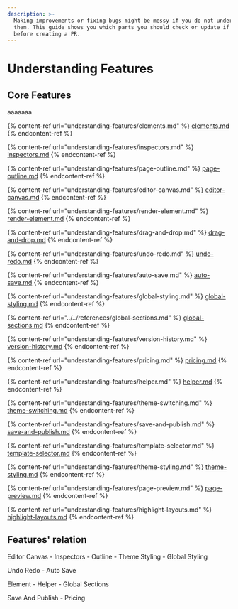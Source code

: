```yaml
---
description: >-
  Making improvements or fixing bugs might be messy if you do not understand
  them. This guide shows you which parts you should check or update if needed
  before creating a PR.
---
```


# Understanding Features

## Core Features

aaaaaaa

{% content-ref url="understanding-features/elements.md" %}
[elements.md](understanding-features/elements.md)
{% endcontent-ref %}

{% content-ref url="understanding-features/inspectors.md" %}
[inspectors.md](understanding-features/inspectors.md)
{% endcontent-ref %}

{% content-ref url="understanding-features/page-outline.md" %}
[page-outline.md](understanding-features/page-outline.md)
{% endcontent-ref %}

{% content-ref url="understanding-features/editor-canvas.md" %}
[editor-canvas.md](understanding-features/editor-canvas.md)
{% endcontent-ref %}

{% content-ref url="understanding-features/render-element.md" %}
[render-element.md](understanding-features/render-element.md)
{% endcontent-ref %}

{% content-ref url="understanding-features/drag-and-drop.md" %}
[drag-and-drop.md](understanding-features/drag-and-drop.md)
{% endcontent-ref %}

{% content-ref url="understanding-features/undo-redo.md" %}
[undo-redo.md](understanding-features/undo-redo.md)
{% endcontent-ref %}

{% content-ref url="understanding-features/auto-save.md" %}
[auto-save.md](understanding-features/auto-save.md)
{% endcontent-ref %}

{% content-ref url="understanding-features/global-styling.md" %}
[global-styling.md](understanding-features/global-styling.md)
{% endcontent-ref %}

{% content-ref url="../../references/global-sections.md" %}
[global-sections.md](../../references/global-sections.md)
{% endcontent-ref %}

{% content-ref url="understanding-features/version-history.md" %}
[version-history.md](understanding-features/version-history.md)
{% endcontent-ref %}

{% content-ref url="understanding-features/pricing.md" %}
[pricing.md](understanding-features/pricing.md)
{% endcontent-ref %}

{% content-ref url="understanding-features/helper.md" %}
[helper.md](understanding-features/helper.md)
{% endcontent-ref %}

{% content-ref url="understanding-features/theme-switching.md" %}
[theme-switching.md](understanding-features/theme-switching.md)
{% endcontent-ref %}

{% content-ref url="understanding-features/save-and-publish.md" %}
[save-and-publish.md](understanding-features/save-and-publish.md)
{% endcontent-ref %}

{% content-ref url="understanding-features/template-selector.md" %}
[template-selector.md](understanding-features/template-selector.md)
{% endcontent-ref %}

{% content-ref url="understanding-features/theme-styling.md" %}
[theme-styling.md](understanding-features/theme-styling.md)
{% endcontent-ref %}

{% content-ref url="understanding-features/page-preview.md" %}
[page-preview.md](understanding-features/page-preview.md)
{% endcontent-ref %}

{% content-ref url="understanding-features/highlight-layouts.md" %}
[highlight-layouts.md](understanding-features/highlight-layouts.md)
{% endcontent-ref %}

## Features' relation

Editor Canvas - Inspectors - Outline - Theme Styling - Global Styling

Undo Redo - Auto Save

Element - Helper - Global Sections

Save And Publish - Pricing



